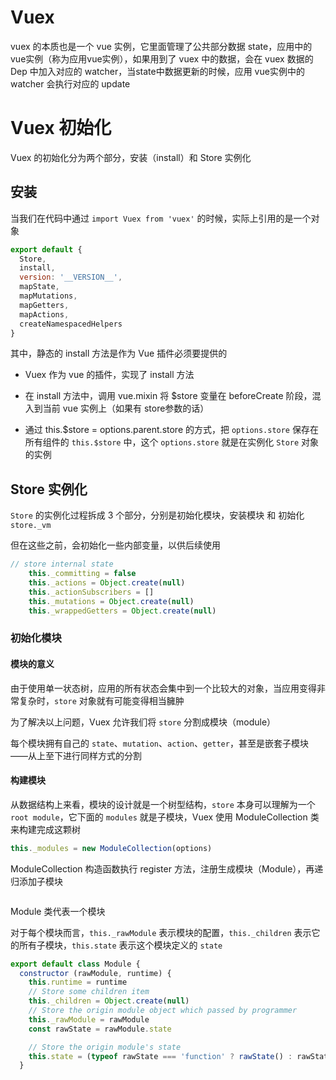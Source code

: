 # Vuex

vuex 的本质也是一个 vue 实例，它里面管理了公共部分数据 state，应用中的 vue实例（称为应用vue实例），如果用到了 vuex 中的数据，会在 vuex 数据的 Dep 中加入对应的 watcher，当state中数据更新的时候，应用 vue实例中的 watcher 会执行对应的  update

# Vuex 初始化

Vuex 的初始化分为两个部分，安装（install）和 Store 实例化

## 安装

当我们在代码中通过 `import Vuex from 'vuex'` 的时候，实际上引用的是一个对象

```js
export default {
  Store,
  install,
  version: '__VERSION__',
  mapState,
  mapMutations,
  mapGetters,
  mapActions,
  createNamespacedHelpers
}
```

其中，静态的 install 方法是作为 Vue 插件必须要提供的

- Vuex 作为 vue 的插件，实现了 install 方法

- 在 install 方法中，调用 vue.mixin 将 \$store 变量在 beforeCreate 阶段，混入到当前 vue 实例上（如果有 store参数的话）

- 通过 this.\$store = options.parent.store 的方式，把 `options.store` 保存在所有组件的 `this.$store` 中，这个 `options.store` 就是在实例化 `Store` 对象的实例

## Store 实例化

 `Store` 的实例化过程拆成 3 个部分，分别是初始化模块，安装模块 和 初始化 `store._vm`

但在这些之前，会初始化一些内部变量，以供后续使用

```js
// store internal state
    this._committing = false
    this._actions = Object.create(null)
    this._actionSubscribers = []
    this._mutations = Object.create(null)
    this._wrappedGetters = Object.create(null)
```

### 初始化模块

#### 模块的意义

由于使用单一状态树，应用的所有状态会集中到一个比较大的对象，当应用变得非常复杂时，`store` 对象就有可能变得相当臃肿

为了解决以上问题，Vuex 允许我们将 `store` 分割成模块（module）

每个模块拥有自己的 `state`、`mutation`、`action`、`getter`，甚至是嵌套子模块——从上至下进行同样方式的分割

#### 构建模块

从数据结构上来看，模块的设计就是一个树型结构，`store` 本身可以理解为一个 `root module`，它下面的 `modules` 就是子模块，Vuex 使用 ModuleCollection 类来构建完成这颗树

```js
this._modules = new ModuleCollection(options)
```

ModuleCollection 构造函数执行 register 方法，注册生成模块（Module），再递归添加子模块

```js

```



Module 类代表一个模块

对于每个模块而言，`this._rawModule` 表示模块的配置，`this._children` 表示它的所有子模块，`this.state` 表示这个模块定义的 `state`

```js
export default class Module {
  constructor (rawModule, runtime) {
    this.runtime = runtime
    // Store some children item
    this._children = Object.create(null)
    // Store the origin module object which passed by programmer
    this._rawModule = rawModule
    const rawState = rawModule.state

    // Store the origin module's state
    this.state = (typeof rawState === 'function' ? rawState() : rawState) || {}
  }
```





